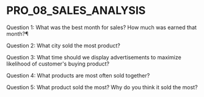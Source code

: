 # PRO_08_SALES_ANALYSIS
Question 1: What was the best month for sales? How much was earned that month?¶

Question 2: What city sold the most product?

Question 3: What time should we display advertisements to maximize likelihood of customer's buying product?

Question 4: What products are most often sold together?

Question 5: What product sold the most? Why do you think it sold the most?

